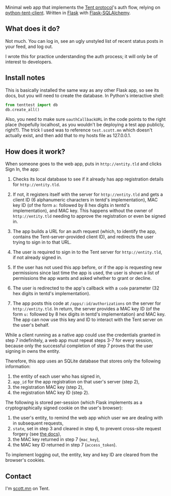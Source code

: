 Minimal web app that implements the [Tent protocol](https://tent.io)'s auth flow, relying on [python-tent-client](https://github.com/longears/python-tent-client). Written in [Flask](http://flask.pocoo.org) with [Flask-SQLAlchemy](http://packages.python.org/Flask-SQLAlchemy/).

What does it do?
---------------------

Not much. You can log in, see an ugly unstyled list of recent status posts in your feed, and log out.

I wrote this for practice understanding the auth process; it will only be of interest to developers.

Install notes
---------------

This is basically installed the same way as any other Flask app, so see its docs, but you will need to create the database. In Python's interactive shell:

```python
from tenttest import db
db.create_all()
```

Also, you need to make sure `oauthCallbackURL` in the code points to the right place (hopefully localhost, as you wouldn't be deploying a test app publicly, right?). The trick I used was to reference `test.scott.mn` which doesn't actually exist, and then add that to my hosts file as 127.0.0.1.

How does it work?
-----------------------

When someone goes to the web app, puts in `http://entity.tld` and clicks Sign In, the app:

1. Checks its local database to see if it already has app registration details for `http://entity.tld`.

2. If not, it registers itself with the server for `http://entity.tld` and gets a client ID (6 alphanumeric characters in tentd's implementation), MAC key ID (of the form `a:` followed by 8 hex digits in tentd's implementation), and MAC key. This happens without the owner of `http://entity.tld` needing to approve the registration or even be signed in.

3. The app builds a URL for an auth request (which, to identify the app, contains the Tent-server-provided client ID), and redirects the user trying to sign in to that URL.

4. The user is required to sign in to the Tent server for `http://entity.tld`, if not already signed in.

5. If the user has not used this app before, or if the app is requesting new permissions since last time the app is used, the user is shown a list of permissions the app wants and asked whether to grant or decline. 

6. The user is redirected to the app's callback with a `code` parameter
(32 hex digits in tentd's implementation).

7. The app posts this code at `/apps/:id/authorizations` on the server for
`http://entity.tld`. In return, the server provides a MAC key ID (of the
form `u:` followed by 8 hex digits in tentd's implementation) and MAC
key. The app can now use this key and ID to interact with the Tent
server on the user's behalf.

While a client running as a native app could use the credentials granted in step 7 indefinitely, a web app must repeat steps 3-7 for every session, because only the successful completion of step 7 proves that the user signing in owns the entity.

Therefore, this app uses an SQLite database that stores only the following information:

1. the entity of each user who has signed in,
2. `app_id` for the app registration on that user's server (step 2),
3. the registration MAC key (step 2),
4. the registration MAC key ID (step 2).

The following is stored per-session (which Flask implements as a cryptographically signed cookie on the user's browser):

1. the user's entity, to remind the web app which user we are dealing with in subsequent requests,
2. `state`, set in step 3 and cleared in step 6, to prevent cross-site request forgery (see [the docs](https://tent.io/docs/app-auth#auth-request)),
3. the MAC key returned in step 7 (`mac_key`),
4. the MAC key ID returned in step 7 (`access_token`).

To implement logging out, the entity, key and key ID are cleared from the browser's cookies.

Contact
----------

I'm [scott.mn](https://scott.mn) on Tent.